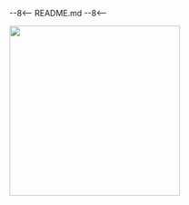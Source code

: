 <!-- markdownlint-disable-next-line MD041 -->
--8<--
README.md
--8<--

<div class="banner-image-wrapper">
  <img class="banner-image" src="https://images.unsplash.com/photo-1506809597993-2bfd54686d37?q=80&w=2073&auto=format&fit=crop&ixlib=rb-4.1.0&ixid=M3wxMjA3fDB8MHxwaG90by1wYWdlfHx8fGVufDB8fHx8fA%3D%3D" style="object-position: 50% 50%; height: 300px;">
</div>

